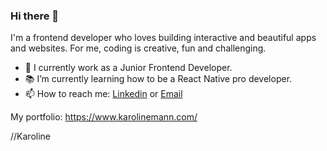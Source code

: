 ### Hi there 👋

I'm a frontend developer who loves building interactive and beautiful apps and websites. For me, coding is creative, fun and challenging.

- 🔭 I currently work as a Junior Frontend Developer.
- 📚 I’m currently learning how to be a React Native pro developer.
- 📫 How to reach me: [Linkedin](https://www.linkedin.com/in/karoline-mann-56a2315a/) or [Email](mailto:karro_aaa@hotmail.com)


My portfolio: https://www.karolinemann.com/

//Karoline

